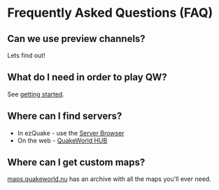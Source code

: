 ---
---

# Frequently Asked Questions (FAQ)

## Can we use preview channels?
Lets find out!

## What do I need in order to play QW?

See [getting started](/info/getting-started).

## Where can I find servers?

* In ezQuake - use the [Server Browser](./server-browser)
* On the web - [QuakeWorld HUB](https://hub.quakeworld.nu/)

## Where can I get custom maps?

[maps.quakeworld.nu](https://maps.quakeworld.nu/) has an archive with all the maps you'll ever need.
